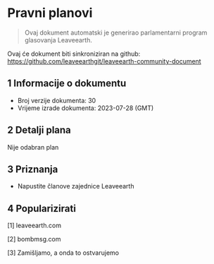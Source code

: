 # Pravni planovi

>Ovaj dokument automatski je generirao parlamentarni program glasovanja Leaveearth.

Ovaj će dokument biti sinkroniziran na github: https://github.com/leaveearthgit/leaveearth-community-document

## 1 Informacije o dokumentu

- Broj verzije dokumenta: 30
- Vrijeme izrade dokumenta: 2023-07-28 (GMT)

## 2 Detalji plana

Nije odabran plan

## 3 Priznanja
* Napustite članove zajednice Leaveearth

## 4 Popularizirati
[1] leaveearth.com

[2] bombmsg.com

[3] Zamišljamo, a onda to ostvarujemo